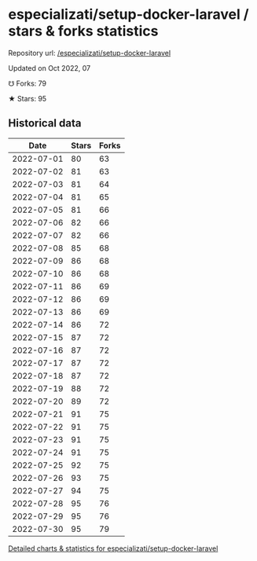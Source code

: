 # especializati/setup-docker-laravel / stars & forks statistics

Repository url: [/especializati/setup-docker-laravel](https://github.com/especializati/setup-docker-laravel)

Updated on Oct 2022, 07

☋ Forks: 79

★ Stars: 95

## Historical data
| Date | Stars | Forks |
|------|-------|-------|
| 2022-07-01 | 80 | 63 | 
| 2022-07-02 | 81 | 63 | 
| 2022-07-03 | 81 | 64 | 
| 2022-07-04 | 81 | 65 | 
| 2022-07-05 | 81 | 66 | 
| 2022-07-06 | 82 | 66 | 
| 2022-07-07 | 82 | 66 | 
| 2022-07-08 | 85 | 68 | 
| 2022-07-09 | 86 | 68 | 
| 2022-07-10 | 86 | 68 | 
| 2022-07-11 | 86 | 69 | 
| 2022-07-12 | 86 | 69 | 
| 2022-07-13 | 86 | 69 | 
| 2022-07-14 | 86 | 72 | 
| 2022-07-15 | 87 | 72 | 
| 2022-07-16 | 87 | 72 | 
| 2022-07-17 | 87 | 72 | 
| 2022-07-18 | 87 | 72 | 
| 2022-07-19 | 88 | 72 | 
| 2022-07-20 | 89 | 72 | 
| 2022-07-21 | 91 | 75 | 
| 2022-07-22 | 91 | 75 | 
| 2022-07-23 | 91 | 75 | 
| 2022-07-24 | 91 | 75 | 
| 2022-07-25 | 92 | 75 | 
| 2022-07-26 | 93 | 75 | 
| 2022-07-27 | 94 | 75 | 
| 2022-07-28 | 95 | 76 | 
| 2022-07-29 | 95 | 76 | 
| 2022-07-30 | 95 | 79 | 


[Detailed charts & statistics for especializati/setup-docker-laravel](https://reviewgithub.com/rep/especializati/setup-docker-laravel)
